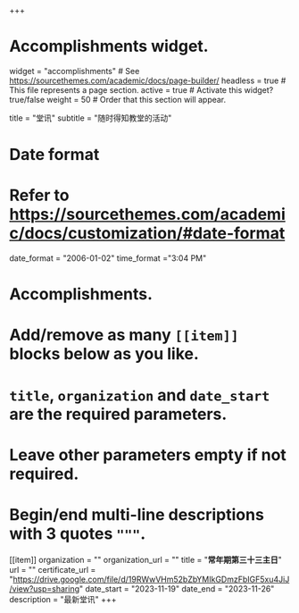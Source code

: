+++
# Accomplishments widget.
widget = "accomplishments"  # See https://sourcethemes.com/academic/docs/page-builder/
headless = true  # This file represents a page section.
active = true  # Activate this widget? true/false
weight = 50  # Order that this section will appear.

title = "堂讯"
subtitle = "随时得知教堂的活动"

# Date format
#   Refer to https://sourcethemes.com/academic/docs/customization/#date-format
date_format = "2006-01-02"
time_format ="3:04 PM"

# Accomplishments.
#   Add/remove as many `[[item]]` blocks below as you like.
#   `title`, `organization` and `date_start` are the required parameters.
#   Leave other parameters empty if not required.
#   Begin/end multi-line descriptions with 3 quotes `"""`.

[[item]]
  organization = ""
  organization_url = ""
  title = "**常年期第三十三主日**"
  url = ""
  certificate_url = "https://drive.google.com/file/d/19RWwVHm52bZbYMIkGDmzFbIGF5xu4JiJ/view?usp=sharing"
  date_start = "2023-11-19"
  date_end = "2023-11-26"
  description = "最新堂讯"
+++
